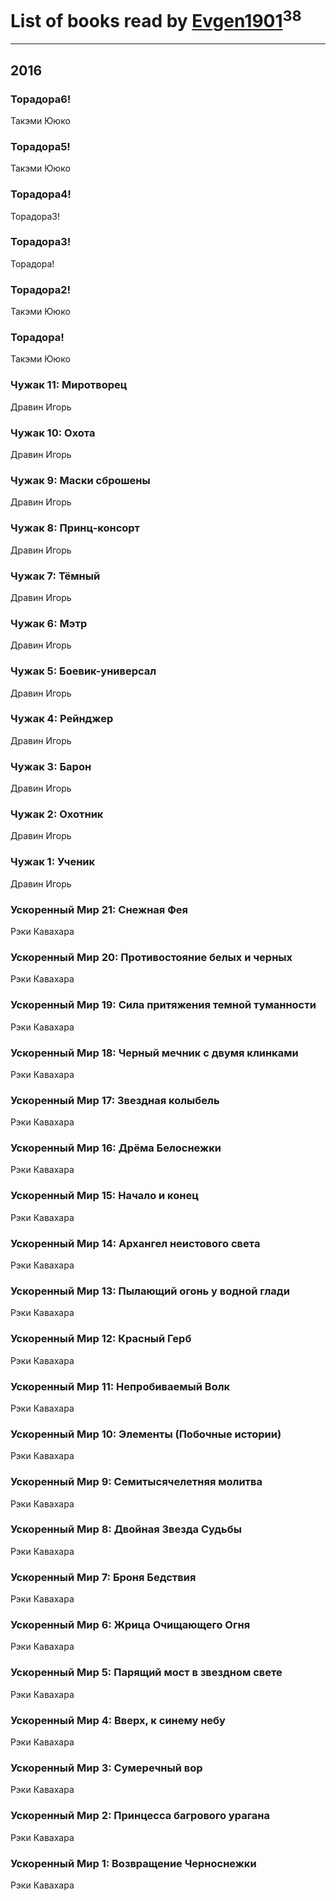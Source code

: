 # List of books read by [Evgen1901](http://vk.com/id193175070)<sup>38</sup>
---

## 2016

### Торадора6!
Такэми Ююко


### Торадора5!
Такэми Ююко


### Торадора4!
Торадора3!


### Торадора3!
Торадора!


### Торадора2!
Такэми Ююко


### Торадора!
Такэми Ююко


### Чужак 11: Миротворец
Дравин Игорь


### Чужак 10: Охота
Дравин Игорь


### Чужак 9: Маски сброшены
Дравин Игорь


### Чужак 8: Принц-консорт
Дравин Игорь


### Чужак 7: Тёмный
Дравин Игорь


### Чужак 6: Мэтр
Дравин Игорь


### Чужак 5: Боевик-универсал
Дравин Игорь


### Чужак 4: Рейнджер
Дравин Игорь


### Чужак 3: Барон
Дравин Игорь


### Чужак 2: Охотник
Дравин Игорь


### Чужак 1: Ученик
Дравин Игорь


### Ускоренный Мир 21: Снежная Фея
Рэки Кавахара


### Ускоренный Мир 20: Противостояние белых и черных
Рэки Кавахара


### Ускоренный Мир 19: Сила притяжения темной туманности
Рэки Кавахара


### Ускоренный Мир 18: Черный мечник с двумя клинками
Рэки Кавахара


### Ускоренный Мир 17: Звездная колыбель
Рэки Кавахара


### Ускоренный Мир 16: Дрёма Белоснежки
Рэки Кавахара


### Ускоренный Мир 15: Начало и конец
Рэки Кавахара


### Ускоренный Мир 14: Архангел неистового света
Рэки Кавахара


### Ускоренный Мир 13: Пылающий огонь у водной глади
Рэки Кавахара


### Ускоренный Мир 12: Красный Герб
Рэки Кавахара


### Ускоренный Мир 11: Непробиваемый Волк
Рэки Кавахара


### Ускоренный Мир 10: Элементы (Побочные истории)
Рэки Кавахара


### Ускоренный Мир 9: Семитысячелетняя молитва
Рэки Кавахара


### Ускоренный Мир 8: Двойная Звезда Судьбы
Рэки Кавахара


### Ускоренный Мир 7: Броня Бедствия
Рэки Кавахара


### Ускоренный Мир 6: Жрица Очищающего Огня
Рэки Кавахара


### Ускоренный Мир 5: Парящий мост в звездном свете
Рэки Кавахара


### Ускоренный Мир 4: Вверх, к синему небу
Рэки Кавахара


### Ускоренный Мир 3: Сумеречный вор
Рэки Кавахара


### Ускоренный Мир 2: Принцесса багрового урагана
Рэки Кавахара


### Ускоренный Мир 1: Возвращение Черноснежки
Рэки Кавахара



